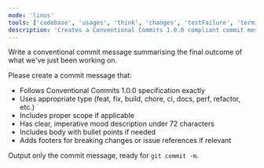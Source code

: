 ```yaml
---
mode: 'linus'
tools: ['codebase', 'usages', 'think', 'changes', 'testFailure', 'terminalSelection', 'terminalLastCommand', 'fetch', 'findTestFiles', 'searchResults', 'githubRepo', 'runTests', 'runNotebooks', 'search', 'runCommands', 'runTasks', 'github', 'google-search', 'memory', 'sequentialthinking', 'time']
description: 'Creates a Conventional Commits 1.0.0 compliant commit message from recent implementation changes'
---
```

Write a conventional commit message summarising the final outcome of what we've just been working on.

Please create a commit message that:
- Follows Conventional Commits 1.0.0 specification exactly
- Uses appropriate type (feat, fix, build, chore, ci, docs, perf, refactor, etc.)
- Includes proper scope if applicable
- Has clear, imperative mood description under 72 characters
- Includes body with bullet points if needed
- Adds footers for breaking changes or issue references if relevant

Output only the commit message, ready for `git commit -m`.
